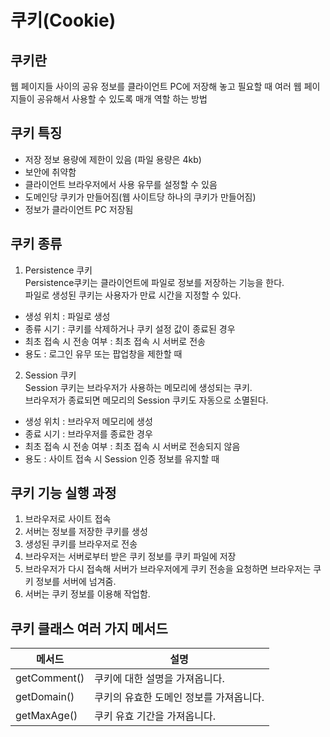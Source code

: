 # 쿠키(Cookie)

## 쿠키란
웹 페이지들 사이의 공유 정보를 클라이언트 PC에 저장해 놓고 필요할 때 여러 웹 페이지들이 공유해서 사용할 수 있도록 매개 역할 하는 방법     
      
## 쿠키 특징
- 저장 정보 용량에 제한이 있음 (파일 용량은 4kb)
- 보안에 취약함
- 클라이언트 브라우저에서 사용 유무를 설정할 수 있음
- 도메인당 쿠키가 만들어짐(웹 사이트당 하나의 쿠키가 만들어짐)
- 정보가 클라이언트 PC 저장됨

## 쿠키 종류
1) Persistence 쿠키    
Persistence쿠키는 클라이언트에 파일로 정보를 저장하는 기능을 한다.      
파일로 생성된 쿠키는 사용자가 만료 시간을 지정할 수 있다.         
-  생성 위치 : 파일로 생성
-  종류 시기 : 쿠키를 삭제하거나 쿠키 설정 값이 종료된 경우
-  최초 접속 시 전송 여부 : 최초 접속 시 서버로 전송
-  용도 : 로그인 유무 또는 팝업창을 제한할 때     

       
2) Session 쿠키    
Session 쿠키는 브라우저가 사용하는 메모리에 생성되는 쿠키.       
브라우저가 종료되면 메모리의 Session 쿠키도 자동으로 소멸된다.     
- 생성 위치 : 브라우저 메모리에 생성
- 종료 시기 : 브라우저를 종료한 경우
- 최초 접속 시 전송 여부 : 최초 접속 시 서버로 전송되지 않음
- 용도 : 사이트 접속 시 Session 인증 정보를 유지할 때    
     

## 쿠키 기능 실행 과정
1) 브라우저로 사이트 접속
2) 서버는 정보를 저장한 쿠키를 생성
3) 생성된 쿠키를 브라우저로 전송
4) 브라우저는 서버로부터 받은 쿠키 정보를 쿠키 파일에 저장
5) 브라우저가 다시 접속해 서버가 브라우저에게 쿠키 전송을 요청하면 브라우저는 쿠키 정보를 서버에 넘겨줌.
6) 서버는 쿠키 정보를 이용해 작업함.    

## 쿠키 클래스 여러 가지 메서드
|메서드|설명|
|---|---|
|getComment()|쿠키에 대한 설명을 가져옵니다.|
|getDomain()|쿠키의 유효한 도메인 정보를 가져옵니다.|
|getMaxAge()|쿠키 유효 기간을 가져옵니다.|
